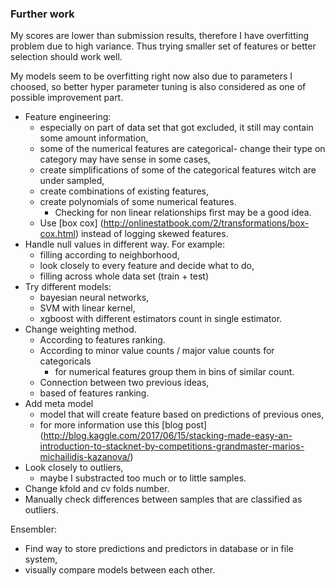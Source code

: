 ### Further work
My scores are lower than submission results, therefore I have overfitting problem due to high variance. Thus trying smaller set of features or better selection should work well.

My models seem to be overfitting right now also due to parameters I choosed, so better hyper parameter tuning is also considered as one of possible improvement part.

* Feature engineering:
    * especially on part of data set that got excluded, it still may contain some amount information,
    * some of the numerical features are categorical- change their type on category may have sense in some cases,
    * create simplifications of some of the categorical features witch are under sampled,
    * create combinations of existing features,
    * create polynomials of some numerical features.
        * Checking for non linear relationships first may be a good idea.
    * Use [box cox] (http://onlinestatbook.com/2/transformations/box-cox.html) instead of logging skewed features.
* Handle null values in different way. For example:
    * filling according to neighborhood,
    * look closely to every feature and decide what to do,
    * filling across whole data set (train + test)
* Try different models:
    * bayesian neural networks,
    * SVM with linear kernel,
    * xgboost with different estimators count in single estimator.
* Change weighting method.
    * According to features ranking.
    * According to minor value counts / major value counts for categoricals
        * for numerical features group them in bins of similar count.
    * Connection between two previous ideas,
    * based of features ranking.
* Add meta model
    * model that will create feature based on predictions of previous ones,
    * for more information use this [blog post] (http://blog.kaggle.com/2017/06/15/stacking-made-easy-an-introduction-to-stacknet-by-competitions-grandmaster-marios-michailidis-kazanova/)
* Look closely to outliers,
    * maybe I substracted too much or to little samples.
* Change kfold and cv folds number.
* Manually check differences between samples that are classified as outliers.

Ensembler:
* Find way to store predictions and predictors in database or in file system,
* visually compare models between each other.